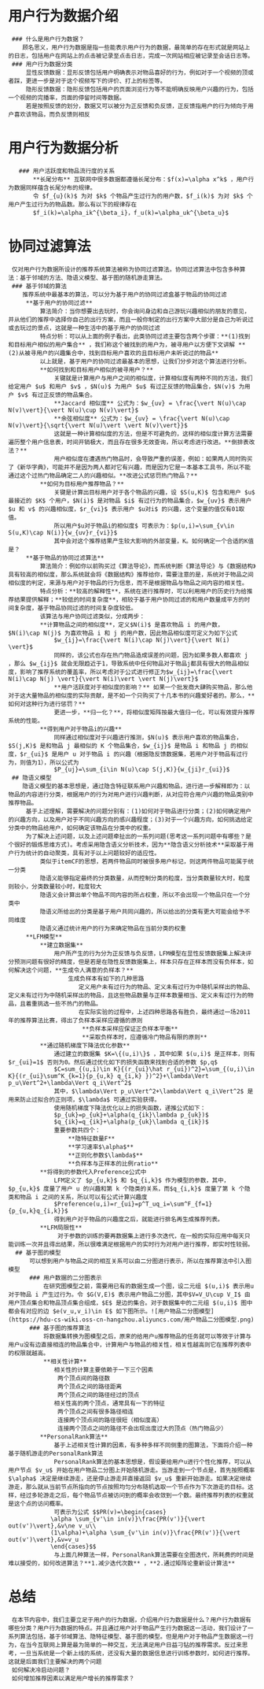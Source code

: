  # 用户行为数据介绍
	 ### 什么是用户行为数据？
		顾名思义，用户行为数据是指一些能表示用户行为的数据，最简单的存在形式就是网站上的日志，包括用户在网站上的点击被记录至点击日志，完成一次网站相应被记录至会话日志等。
	 ### 用户行为数据分类
		 显性反馈数据：显形反馈包括用户明确表示对物品喜好的行为，例如对于一个视频的顶或者踩，更进一步是对于这个视频写下的评价、打上的标签等。
		 隐形反馈数据：隐形反馈包括用户的页面浏览行为等不能明确反映用户兴趣的行为，包括一个视频的完播率，页面的停留时间等数据。
		 若是按照反馈的划分，数据又可以被分为正反馈和负反馈，正反馈指用户的行为倾向于用户喜欢该物品，而负反馈则相反

   # 用户行为数据分析
	   ### 用户活跃度和物品流行度的关系
		   **长尾分布** 互联网中很多数据都遵循长尾分布：$f(x)=\alpha x^k$ ，用户行为数据同样蕴含长尾分布的规律。
		   令 $f_{u}(k)$ 为对 $k$ 个物品产生过行为的用户数，$f_i(k)$ 为对 $k$ 个用户产生过行为的物品数。那么有以下的规律存在
		   $f_i(k)=\alpha_ik^{\beta_i}，f_u(k)=\alpha_uk^{\beta_u}$ 


 # 协同过滤算法
	 仅对用户行为数据所设计的推荐系统算法被称为协同过滤算法。协同过滤算法中包含多种算法：基于邻域的方法、隐语义模型、基于图的随机游走算法。
	 ### 基于邻域的算法
		推荐系统中最基本的算法，可以分为基于用户的协同过滤盒基于物品的协同过滤
		 **基于用户的协同过滤**
			 算法简介：当你想要出去玩时，你会询问身边和自己游玩兴趣相似的朋友的意见，并从他们的推荐中选择你自己的出行方案，而且一般你制定的出行方案中大部分是自己为听说过或去玩过的景点，这就是一种生活中的基于用户的协同过滤
			 特点分析：可以从上面的例子看出，此类协同过滤主要包含两个步骤：**(1)找到和目标用户相似的用户集合** ，我们称这个被找到的用户为，被寻用户以方便下文讲解 **(2)从被寻用户的兴趣集合中，找到目标用户喜欢的且目标用户未听说过的物品** 
			 以上就是，基于用户的协同过滤最基本的思想，让我们分步对这个算法进行分析。
			 **如何找到和目标用户相似的被寻用户？**
				 关键就是计算用户与用户之间的相似度，计算相似度有两种不同的方法，我们给定用户 $u$ 和用户 $v$ ，$N(u)$ 为用户 $u$ 有过正反馈的物品集合，$N(v)$ 为用户 $v$ 有过正反馈的物品集合。
				 **Jaccard 相似度** 公式为：$w_{uv} = \frac{\vert N(u)\cap N(v)\vert}{\vert N(u)\cup N(v)\vert}$ 
				 **余弦相似度** 公式为：$w_{uv} = \frac{\vert N(u)\cap N(v)\vert}{\sqrt{\vert N(u)\vert \vert N(v)\vert}}$ 
				 这就是一种计算相似度的方法，但是不可避免的，这样的相似度计算方法需要遍历整个用户信息表，时间开销极大，而且存在很多无效查询，所以考虑进行改进。**倒排表改法？**
				 用户相似度在遭遇热门物品时，会导致严重的误差，例如：如果两人同时购买了《新华字典》，可能并不是因为两人都对它有兴趣，而是因为它是一本基本工具书，所以不能通过这个过热门物品确定二人的兴趣相似。**改进公式惩罚热门物品？**
			 **如何为目标用户推荐物品？**
				 关键是计算出目标用户对于各个物品的兴趣，设 $S(u,K)$ 包含和用户 $u$ 最接近的 $K$ 个用户，$N(i)$ 是对物品 $i$ 有过行为的物品集合，$w_{uv}$ 表示用户 $u 和 v$ 的兴趣相似度，$r_{vi}$ 表示用户 $u对i$ 的兴趣，这个变量的值仅有01取值。
				 所以用户$u对于物品i的相似度$ 可表示为：$p(u,i)=\sum_{v\in S(u,K)\cap N(i)}{w_{uv}r_{vi}}$ 
				 其中会对这个推荐结果产生较大影响的外部变量，K。如何确定一个合适的K值是？
		 **基于物品的协同过滤算法**
			 算法简介：例如你以前购买过《算法导论》，而系统判断《算法导论》与《数据结构》具有较高的相似度，那么系统就会将《数据结构》推荐给你，需要注意的是，系统对于物品之间相似度的判定，来源与用户对于物品的行为信息，而不是根据物品与物品之间内容的相关性。
			 特点分析：**较高的解释性**，系统在进行推荐时，可以利用用户的历史行为给推荐结果提供解释；**较低的时间复杂度**，相较于基于用户协同过滤的和用户数量成平方的时间复杂度，基于物品协同过滤的时间复杂度较低。
			 该算法与用户协同过滤类似，分成两步：
			 **计算物品之间的相似度**，定义$N(i)$ 是喜欢物品 i 的用户数， $N(i)\cap N(j)$ 为喜欢物品 i 和 j 的用户数，因此物品相似度可定义为如下公式
				 $w_{ij}=\frac{\vert N(i)\cap N(j)\vert}{\vert N(i) \vert}$ 
				 同样的，该公式也存在热门物品造成误差的问题，因为如果多数人都喜欢 j ，那么 $w_{ij}$ 就会无限趋近于1，导致系统中任何物品对于物品j都具有很大的物品相似度，影响了推荐系统的覆盖率，所以考虑对于公式进行修正为$w_{ij}=\frac{\vert N(i)\cap N(j) \vert}{\vert N(i)\vert \vert N(j)\vert}$ 
				 **用户活跃度对于相似度的影响？** 如果一个批发商大肆购买物品，那么他对于这大量物品的相似度的实际贡献，是不如一个只购买了十几本书的兴趣爱好者的。那么，**如何对这种行为进行惩罚？**
				 更进一步，**归一化？**，将相似度矩阵按最大值归一化，可以有效提升推荐系统的性能。
			 **得到用户对于物品i的兴趣**
				 同样通过相似度对于兴趣进行推测，$N(u)$ 表示用户喜欢的物品集合，$S(j,K)$ 是和物品 j 最相似的 K 个物品集合，$w_{ij}$ 是物品 i 和物品 j 的相似度，$r_{ui}$ 是用户 u 对于物品 i 的兴趣（根据隐反馈数据集，若用户对于物品有过行为，则值为1），所以公式为
				 $P_{uj}=\sum_{i\in N(u)\cap S(j,K)}{w_{ji}r_{ui}}$   
	 ## 隐语义模型
		隐语义模型的基本思想是，通过隐含特征联系用户兴趣和物品，进行进一步解释即为：以物品的内容进行分类，根据用户的行为对用户进行兴趣判断，从对应符合用户兴趣的物品类别中推荐物品。
		 基于上述理解，需要解决的问题分别有：(1)如何对于物品进行分类；(2)如何确定用户的兴趣方向，以及用户对于不同兴趣方向的感兴趣程度；(3)对于一个兴趣方向，如何挑选给定分类中的物品给用户，如何确定该物品在分类中的权重。
		 为了解决上述问题，以及上述问题牵扯出的一系列问题(思考这一系列问题中有哪些？是个很好的锻炼思维方式)。考虑采用隐含语义分析技术，因为**隐含语义分析技术**采取基于用户行为统计的自动聚类，具有对于以上问题较好的适应性。
			 类似于itemCF的思想，若两件物品同时被很多用户标记，则这两件物品可能属于统一分类
			 隐语义能够指定最终的分类数量，从而控制分类的粒度，当分类数量较大时，粒度则较小，分类数量较小时，粒度较大
			 隐语义会计算出单个物品不同内容的所占权重，所以不会出现一个物品只在一个分类中
			 隐语义所给出的分类是基于用户共同兴趣的，所以给出的分类有更大可能会给予不同维度
			 隐语义通过统计用户的行为来确定物品在当前分类的权重
		 **LFM模型**
			 **建立数据集**
				 用户所产生的行为分为正反馈与负反馈，LFM模型在显性反馈数据集上解决评分预测问题有很好的精度，但是若是在隐性反馈数据集上，样本只存在正样本而没有负样本，如何解决这个问题，**生成令人满意的负样本？**
					 生成负样本有如下的几种思路
						定义用户未有过行为的物品、定义未有过行为中随机采样出的物品、定义未有过行为中随机采样出的物品，且这些物品数量与正样本数量相当、定义未有过行为的物品，且着重挑选一些不热门的物品。
						在实际实验的过程中，上述四种思路各有胜负，最终通过一场2011年的推荐算法比赛，得出了负样本采样应遵循的原则
						 **负样本采样应保证正负样本平衡**
						 **采取负样本时，应遵循冷门物品有限的原则**
			 **通过随机梯度下降法优化参数**
				 通过建立的数据集 $K=\{(u,i)\}$ ，其中如果 $(u,i)$ 是正样本，则有 $r_{ui}=1$ 否则为0。然后通过优化如下的损失函数来找到合适的参数 $p,q$ 
				 $C=sum_{(u,i)\in K}{(r_{ui}\hat r_{ui})^2}=\sum_{(u,i)\in K}{(r_{ui}\sum^K_{k=1}{p_{u,k} q_{i,k} })^2}+\lambda\Vert p_u\Vert^2+\lambda\Vert q_i\Vert^2$ 
				 其中，$\lambda\Vert p_u\Vert^2+\lambda\Vert q_i\Vert^2$ 是用来防止过拟合的正则项，$\lambda$ 可通过实验获得。
				 使用随机梯度下降法优化以上的损失函数，递推公式如下：
				 $p_{uk}=p_{uk}+\alpha(q_{ik}\lambda p_{uk})$ 
				 $q_{ik}=q_{ik}+\alpha(p_{uk}\lambda q_{ik})$
				 重要参数共四个：
					 **隐特征数量F**
					 **学习速率$\alpha$**
					 **正则化参数$\lambda$**
					 **负样本与正样本的比例ratio**
			 **将得到的参数代入Preference公式中
				 LFM定义了 $p_{u,k}$ 和 $q_{i,k}$ 作为模型的参数，其中，$p_{u,k}$ 度量了用户 u 的兴趣和第 k 个隐类的关系，而$q_{i,k}$ 度量了第 k 个隐类和物品 i 之间的关系，所以可以有公式计算兴趣度
				 $Preference(u,i)=r_{ui}=p^T_uq_i=\sum^F_{f=1}{p_{u,k}q_{i,k}}$ 
				 得到用户对于物品的兴趣度之后，就能进行排名再生成推荐列表。
			 **LFM局限性**
				  对于参数的训练的要再数据集上进行多次迭代，在一般的实际应用中每天只能训练一次并且得出结果，所以很难满足根据用户的实时行为对用户进行推荐，即实时性较弱。
	  ## 基于图的模型
		  可以想到用户与物品之间的相互关系可以由二分图进行表示，所以在推荐算法中引入图模型
		  ### 用户数据的二分图表示
			  在研究图模型之前，需要用已有的数据生成一个图，设二元组 $(u,i)$ 表示用u对于物品 i 产生过行为。令 $G(V,E)$ 表示用户物品二分图，其中$V=V_U\cup V_I$ 由用户顶点集合和物品顶点集合组成，$E$ 是边的集合。对于数据集中的二元组 $(u,i)$ 图中都会有对应的边 $e(v_u,v_i)\in E$ 如下图所示。![用户物品二分图模型](https://hdu-cs-wiki.oss-cn-hangzhou.aliyuncs.com/用户物品二分图模型.png)
		  ### 基于图的推荐算法
			  将数据集转换为图模型之后，原来的给用户u推荐物品的任务就可以等效于计算与用户u没有边直接相连的物品集合中，计算用户与物品的相关性，相关性越高则它在推荐列表中的权限就越高。
			  **相关性计算**
				 相关性的计算主要依赖于一下三个因素
				  两个顶点间的路径数
				  两个顶点之间的路径距离
				  两个顶点之间的路径经过的顶点
				 相关性高的两个顶点，通常具有一下的特征
				  两个顶点之间有很多路径相连
				  连接两个顶点间的路径很短（相似度高）
				  连接两个顶点之间的路径不会出现出度过大的顶点（热门物品少）
			 **PersonalRank算法**
				 基于上述相关性计算的因素，有多种多样不同侧重的图算法，下面将介绍一种基于随机游走的PersonalRank算法
				 PersonalRank算法的基本思想是，假设要给用户u进行个性化推荐，可以从用户节点 $v_u$ 开始在用户物品二分图上开始随机游走。当游走到一个节点是，首先按照概率$\alpha$ 决定是继续游走，还是停止游走并直接返回 $v_u$ 重新开始游走。如果决定继续游走，那么就从当前节点所指向的节点按照均匀分布随机选取一个节点作为下次游走的目标。这样，经过多轮游走之后，每个物品节点被访问到的概率会收敛到一个数。最终推荐列表的权重就是这个点的访问概率。
				 可表示为公式 $$PR(v)=\begin{cases}
				\alpha \sum_{v'\in in(v)}\frac{PR(v')}{\vert out(v')\vert},&v\ne v_u\\
				(1\alpha)+\alpha \sum_{v'\in in(v)}\frac{PR(v')}{\vert out(v')\vert},&v=v_u
				\end{cases}$$
				 与上面几种算法一样，PersonalRank算法需要在全图迭代，所耗费的时间是难以接受的，如何改进算法？**1.减少迭代次数** ，**2.通过矩阵论重新设计算法** 

 # 总结
	 在本节内容中，我们主要立足于用户的行为数据，介绍用户行为数据是什么？用户行为数据有哪些分类？用户行为数据的特点。并且通过用户对于物品产生行为数据这一活动，我们设计了一系列算法包括，基于邻域算法、隐特征模型、基于图的模型。但是用户对于物品产生数据这一行为，在当今互联网上算是最为简单的一种交互，无法满足用户日益刁钻的推荐需求。反过来思考，一旦当系统是一个新上线的系统，还没有大量的数据信息进行训练参数时，如何进行推荐。这就是后面我们主要解决的两个问题
	 如何解决冷启动问题？
	 如何增加推荐因素以满足用户增长的推荐需求？
